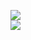 [![](https://img.shields.io/badge/Made%20With-Github%20Spray-lightgrey.svg?style=for-the-badge&logo=github)](https://github.com/Annihil/github-spray#19354)  
[![](https://i.imgur.com/2DrTn0Z.gif)](https://github.com/Annihil/github-spray)